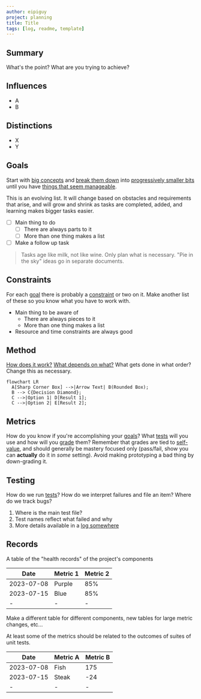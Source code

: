 ```yaml
---
author: eipiguy
project: planning
title: Title
tags: [log, readme, template]
---
```


## Summary

What's the point? What are you trying to achieve?

## Influences

- A
- B

## Distinctions

- X
- Y

## Goals

Start with [big concepts](#summary) and [break them down](#influences) into [progressively smaller bits](#distinctions) until you have [things that seem manageable](#goals).

This is an evolving list. It will change based on obstacles and requirements that arise, and will grow and shrink as tasks are completed, added, and learning makes bigger tasks easier.

- [ ] Main thing to do
  - [ ] There are always parts to it
  - [ ] More than one thing makes a list
- [ ] Make a follow up task

> Tasks age like milk, not like wine. Only plan what is necessary. "Pie in the sky" ideas go in separate documents.

## Constraints

For each [goal](#goals) there is probably a [constraint](#constraints) or two on it. Make another list of these so you know what you have to work with.

- Main thing to be aware of
  - There are always pieces to it
  - More than one thing makes a list
- Resource and time constraints are always good

## Method

[How does it work?](#goals) [What depends on what?](#constraints) What gets done in what order? Change this as necessary.

```mermaid
flowchart LR
  A[Sharp Corner Box] -->|Arrow Text| B(Rounded Box);
  B --> C{Decision Diamond};
  C -->|Option 1| D[Result 1];
  C -->|Option 2| E[Result 2];
```

## Metrics

How do you know if you're accomplishing your [goals](#goals)? What [tests](#testing) will you use and how will you [grade](#records) them? Remember that grades are tied to [self-value](#goals), and should generally be mastery focused only (pass/fail, show you can **actually** do it in *some* setting). Avoid making prototyping a bad thing by down-grading it.

## Testing

How do we run [tests](#testing)? How do we interpret failures and file an item? Where do we track bugs?

1. Where is the main test file?
2. Test names reflect what failed and why
3. More details available in a [log somewhere](#records)

## Records

A table of the "health records" of the project's components

|Date         |Metric 1 | Metric 2  |
|-            |-        |-          |
|2023-07-08   |Purple   |85%        |
|2023-07-15   |Blue     |85%        |
|-            |-        |-          |

Make a different table for different components, new tables for large metric changes, etc...

At least some of the metrics should be related to the outcomes of suites of unit tests.

|Date         |Metric A | Metric B  |
|-            |-        |-          |
|2023-07-08   |Fish     |175        |
|2023-07-15   |Steak    |-24        |
|-            |-        |-          |
